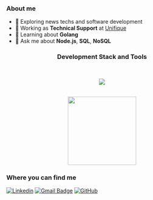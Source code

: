 <h3>About me</h3>

- 🤔 Exploring news techs and software development
- 💼 Working as **Technical Support** at <a href="https://unifique.com.br/">Unifique</a>
- 🌱 Learning about **Golang**
- 💬 Ask me about **Node.js**, **SQL**, **NoSQL**

<h3 align="center">Development Stack and Tools</h3>

<br>

<p align="center">
  <a href="https://skillicons.dev">
    <img src="https://skillicons.dev/icons?i=js,ts,docker,nodejs,nestjs,linux,git,jest,mongodb,postgres,redis" />
  </a>
</p>

<br/>

<div align="center">
  <a href="https://github.com/fiamon">
    <img height="180em" src="https://github-readme-stats.vercel.app/api?username=fiamon&theme=dracula&show_icons=true" />
  </a>
</div>

<div>
  <h3>Where you can find me</h3>
  
  [![Linkedin](https://img.shields.io/badge/LinkedIn-0A66C2.svg?style=for-the-badge&logo=LinkedIn&logoColor=white)](https://www.linkedin.com/in/fiamon/)
  [![Gmail Badge](https://img.shields.io/badge/Gmail-EA4335.svg?style=for-the-badge&logo=Gmail&logoColor=white)](mailto:juliogustavofi@gmail.com)
  [![GitHub](https://img.shields.io/badge/GitHub-181717.svg?style=for-the-badge&logo=GitHub&logoColor=white)](https://github.com/fiamon)
</div>
